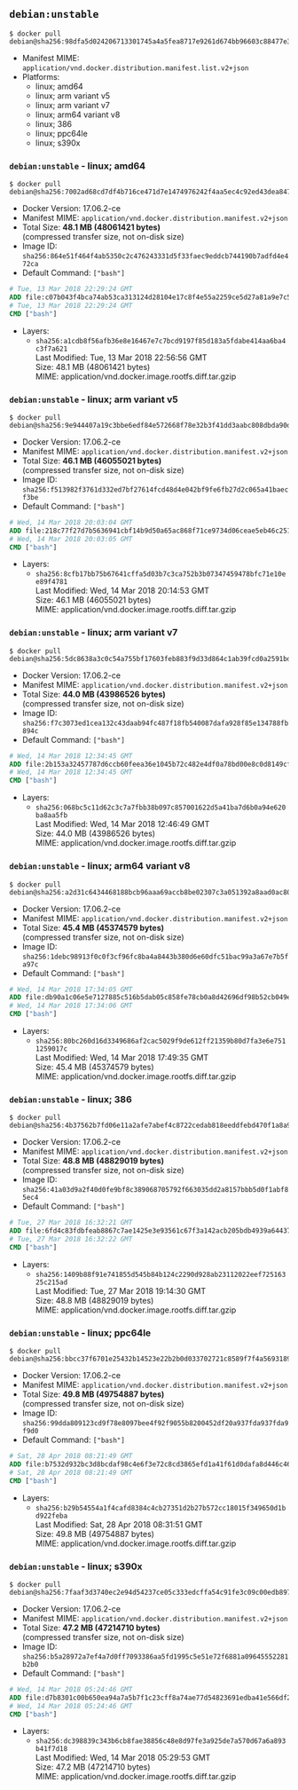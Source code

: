 ## `debian:unstable`

```console
$ docker pull debian@sha256:98dfa5d024206713301745a4a5fea8717e9261d674bb96603c88477e381a5786
```

-	Manifest MIME: `application/vnd.docker.distribution.manifest.list.v2+json`
-	Platforms:
	-	linux; amd64
	-	linux; arm variant v5
	-	linux; arm variant v7
	-	linux; arm64 variant v8
	-	linux; 386
	-	linux; ppc64le
	-	linux; s390x

### `debian:unstable` - linux; amd64

```console
$ docker pull debian@sha256:7002ad68cd7df4b716ce471d7e1474976242f4aa5ec4c92ed43dea84723f56f7
```

-	Docker Version: 17.06.2-ce
-	Manifest MIME: `application/vnd.docker.distribution.manifest.v2+json`
-	Total Size: **48.1 MB (48061421 bytes)**  
	(compressed transfer size, not on-disk size)
-	Image ID: `sha256:864e51f464f4ab5350c2c476243331d5f33faec9eddcb744190b7adfd4e472ca`
-	Default Command: `["bash"]`

```dockerfile
# Tue, 13 Mar 2018 22:29:24 GMT
ADD file:c07b043f4bca74ab53ca313124d28104e17c8f4e55a2259ce5d27a81a9e7c575 in / 
# Tue, 13 Mar 2018 22:29:24 GMT
CMD ["bash"]
```

-	Layers:
	-	`sha256:a1cdb8f56afb36e8e16467e7c7bcd9197f85d183a5fdabe414aa6ba4c3f7a621`  
		Last Modified: Tue, 13 Mar 2018 22:56:56 GMT  
		Size: 48.1 MB (48061421 bytes)  
		MIME: application/vnd.docker.image.rootfs.diff.tar.gzip

### `debian:unstable` - linux; arm variant v5

```console
$ docker pull debian@sha256:9e944407a19c3bbe6edf84e572668f78e32b3f41dd3aabc808dbda90d6aaed76
```

-	Docker Version: 17.06.2-ce
-	Manifest MIME: `application/vnd.docker.distribution.manifest.v2+json`
-	Total Size: **46.1 MB (46055021 bytes)**  
	(compressed transfer size, not on-disk size)
-	Image ID: `sha256:f513982f3761d332ed7bf27614fcd48d4e042bf9fe6fb27d2c065a41baecf3be`
-	Default Command: `["bash"]`

```dockerfile
# Wed, 14 Mar 2018 20:03:04 GMT
ADD file:218c77f27d7b5636941cbf14b9d50a65ac868f71ce9734d06ceae5eb46c25190 in / 
# Wed, 14 Mar 2018 20:03:05 GMT
CMD ["bash"]
```

-	Layers:
	-	`sha256:8cfb17bb75b67641cffa5d03b7c3ca752b3b07347459478bfc71e10ee89f4781`  
		Last Modified: Wed, 14 Mar 2018 20:14:53 GMT  
		Size: 46.1 MB (46055021 bytes)  
		MIME: application/vnd.docker.image.rootfs.diff.tar.gzip

### `debian:unstable` - linux; arm variant v7

```console
$ docker pull debian@sha256:5dc8638a3c0c54a755bf17603feb883f9d33d864c1ab39fcd0a2591bd656b91c
```

-	Docker Version: 17.06.2-ce
-	Manifest MIME: `application/vnd.docker.distribution.manifest.v2+json`
-	Total Size: **44.0 MB (43986526 bytes)**  
	(compressed transfer size, not on-disk size)
-	Image ID: `sha256:f7c3073ed1cea132c43daab94fc487f18fb540087dafa928f85e134788fb894c`
-	Default Command: `["bash"]`

```dockerfile
# Wed, 14 Mar 2018 12:34:45 GMT
ADD file:2b153a32457787d6ccb60feea36e1045b72c482e4df0a78bd00e8c0d8149cfbb in / 
# Wed, 14 Mar 2018 12:34:45 GMT
CMD ["bash"]
```

-	Layers:
	-	`sha256:068bc5c11d62c3c7a7fbb38b097c857001622d5a41ba7d6b0a94e620ba8aa5fb`  
		Last Modified: Wed, 14 Mar 2018 12:46:49 GMT  
		Size: 44.0 MB (43986526 bytes)  
		MIME: application/vnd.docker.image.rootfs.diff.tar.gzip

### `debian:unstable` - linux; arm64 variant v8

```console
$ docker pull debian@sha256:a2d31c6434468188bcb96aaa69accb8be02307c3a051392a8aad0ac801f9c697
```

-	Docker Version: 17.06.2-ce
-	Manifest MIME: `application/vnd.docker.distribution.manifest.v2+json`
-	Total Size: **45.4 MB (45374579 bytes)**  
	(compressed transfer size, not on-disk size)
-	Image ID: `sha256:1debc98913f0c0f3cf96fc8ba4a8443b380d6e60dfc51bac99a3a67e7b5fa97c`
-	Default Command: `["bash"]`

```dockerfile
# Wed, 14 Mar 2018 17:34:05 GMT
ADD file:db90a1c06e5e7127885c516b5dab05c858fe78cb0a8d42696df98b52cb049e97 in / 
# Wed, 14 Mar 2018 17:34:06 GMT
CMD ["bash"]
```

-	Layers:
	-	`sha256:80bc260d16d3349686af2cac5029f9de612ff21359b80d7fa3e6e7511259017c`  
		Last Modified: Wed, 14 Mar 2018 17:49:35 GMT  
		Size: 45.4 MB (45374579 bytes)  
		MIME: application/vnd.docker.image.rootfs.diff.tar.gzip

### `debian:unstable` - linux; 386

```console
$ docker pull debian@sha256:4b37562b7fd06e11a2afe7abef4c8722cedab818eeddfebd470f1a8a96c19048
```

-	Docker Version: 17.06.2-ce
-	Manifest MIME: `application/vnd.docker.distribution.manifest.v2+json`
-	Total Size: **48.8 MB (48829019 bytes)**  
	(compressed transfer size, not on-disk size)
-	Image ID: `sha256:41a03d9a2f40d0fe9bf8c389068705792f663035dd2a8157bbb5d0f1abf85ec4`
-	Default Command: `["bash"]`

```dockerfile
# Tue, 27 Mar 2018 16:32:21 GMT
ADD file:6fd4c83fdbfeab8867c7ae1425e3e93561c67f3a142acb205bdb4939a644376f in / 
# Tue, 27 Mar 2018 16:32:22 GMT
CMD ["bash"]
```

-	Layers:
	-	`sha256:1409b88f91e741855d545b84b124c2290d928ab23112022eef72516325c215ad`  
		Last Modified: Tue, 27 Mar 2018 19:14:30 GMT  
		Size: 48.8 MB (48829019 bytes)  
		MIME: application/vnd.docker.image.rootfs.diff.tar.gzip

### `debian:unstable` - linux; ppc64le

```console
$ docker pull debian@sha256:bbcc37f6701e25432b14523e22b2b0d033702721c8589f7f4a5693189eb554fc
```

-	Docker Version: 17.06.2-ce
-	Manifest MIME: `application/vnd.docker.distribution.manifest.v2+json`
-	Total Size: **49.8 MB (49754887 bytes)**  
	(compressed transfer size, not on-disk size)
-	Image ID: `sha256:99dda809123cd9f78e8097bee4f92f9055b8200452df20a937fda937fda9f9d0`
-	Default Command: `["bash"]`

```dockerfile
# Sat, 28 Apr 2018 08:21:49 GMT
ADD file:b7532d932bc3d8bcdaf98c4e6f3e72c8cd3865efd1a41f61d0dafa8d446c46dd in / 
# Sat, 28 Apr 2018 08:21:49 GMT
CMD ["bash"]
```

-	Layers:
	-	`sha256:b29b54554a1f4cafd8384c4cb27351d2b27b572cc18015f349650d1bd922feba`  
		Last Modified: Sat, 28 Apr 2018 08:31:51 GMT  
		Size: 49.8 MB (49754887 bytes)  
		MIME: application/vnd.docker.image.rootfs.diff.tar.gzip

### `debian:unstable` - linux; s390x

```console
$ docker pull debian@sha256:7faaf3d3740ec2e94d54237ce05c333edcffa54c91fe3c09c00edb897edc767a
```

-	Docker Version: 17.06.2-ce
-	Manifest MIME: `application/vnd.docker.distribution.manifest.v2+json`
-	Total Size: **47.2 MB (47214710 bytes)**  
	(compressed transfer size, not on-disk size)
-	Image ID: `sha256:b5a28972a7ef4a7d0ff7093386aa5fd1995c5e51e72f6881a09645552281b2b0`
-	Default Command: `["bash"]`

```dockerfile
# Wed, 14 Mar 2018 05:24:46 GMT
ADD file:d7b8301c00b650ea94a7a5b7f1c23cff8a74ae77d54823691edba41e566df216 in / 
# Wed, 14 Mar 2018 05:24:46 GMT
CMD ["bash"]
```

-	Layers:
	-	`sha256:dc398839c343b6cb8fae38856c48e8d97fe3a925de7a570d67a6a893b41f7d18`  
		Last Modified: Wed, 14 Mar 2018 05:29:53 GMT  
		Size: 47.2 MB (47214710 bytes)  
		MIME: application/vnd.docker.image.rootfs.diff.tar.gzip
